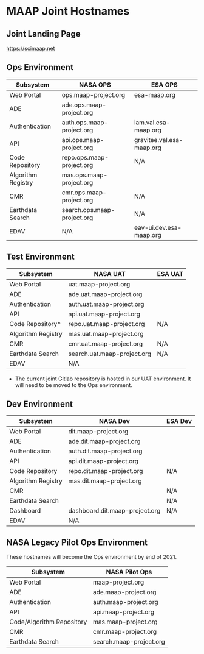 # MAAP Joint Hostnames

## Joint Landing Page

https://scimaap.net

## Ops Environment

| Subsystem          | NASA OPS                    | ESA OPS                  |  
| ------------------ | --------------------------- | -------------------------|
| Web Portal         | ops.maap-project.org        | esa-maap.org             |
| ADE                | ade.ops.maap-project.org    |                          |
| Authentication     | auth.ops.maap-project.org   | iam.val.esa-maap.org     |
| API                | api.ops.maap-project.org    | gravitee.val.esa-maap.org|
| Code Repository    | repo.ops.maap-project.org   | N/A                      |
| Algorithm Registry | mas.ops.maap-project.org    |                          |
| CMR                | cmr.ops.maap-project.org    | N/A                      |
| Earthdata Search   | search.ops.maap-project.org | N/A                      |
| EDAV               | N/A                         | eav-ui.dev.esa-maap.org  |

## Test Environment

| Subsystem          | NASA UAT                    | ESA UAT |
| ------------------ | --------------------------- | ------- |
| Web Portal         | uat.maap-project.org        |         |
| ADE                | ade.uat.maap-project.org    |         |
| Authentication     | auth.uat.maap-project.org   |         |
| API                | api.uat.maap-project.org    |         |
| Code Repository*    | repo.uat.maap-project.org   | N/A     |
| Algorithm Registry | mas.uat.maap-project.org    |         |
| CMR                | cmr.uat.maap-project.org    | N/A     |
| Earthdata Search   | search.uat.maap-project.org | N/A     |
| EDAV               | N/A                         |         |

* The current joint Gitlab repository is hosted in our UAT environment. It will need to be moved to the Ops environment.

## Dev Environment

| Subsystem          | NASA Dev                    | ESA Dev |
| ------------------ | --------------------------- | ------- |
| Web Portal         | dit.maap-project.org        |         |
| ADE                | ade.dit.maap-project.org    |         |
| Authentication     | auth.dit.maap-project.org   |         |
| API                | api.dit.maap-project.org    |         |
| Code Repository    | repo.dit.maap-project.org   | N/A     |
| Algorithm Registry | mas.dit.maap-project.org    |         |
| CMR                |                             | N/A     |
| Earthdata Search   |                             | N/A     |
| Dashboard          | dashboard.dit.maap-project.org | N/A  |
| EDAV               | N/A                         |         |

## NASA Legacy Pilot Ops Environment

These hostnames will become the Ops environment by end of 2021.

| Subsystem                 | NASA Pilot Ops          |
| ------------------------- | ----------------------- |
| Web Portal                | maap-project.org        |
| ADE                       | ade.maap-project.org    |
| Authentication            | auth.maap-project.org   |
| API                       | api.maap-project.org    |
| Code/Algorithm Repository | mas.maap-project.org    |
| CMR                       | cmr.maap-project.org    |
| Earthdata Search          | search.maap-project.org |
